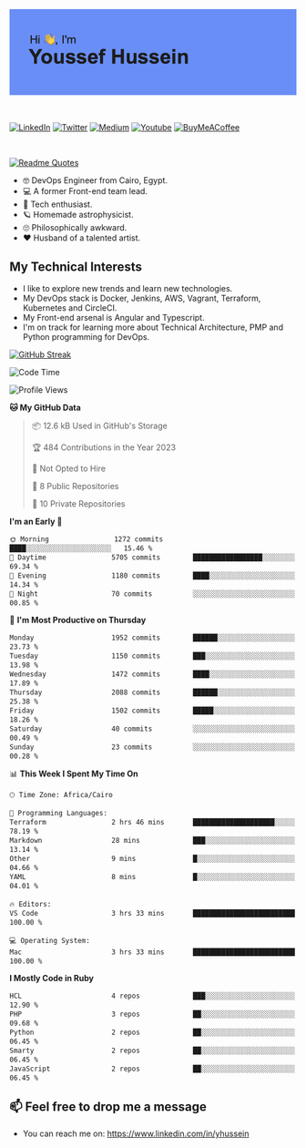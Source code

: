 [![Youssef's GitHub Banner](./assets/youssef-hussein.png)](https://github.com/yorki404)

</br>

[![LinkedIn](https://img.shields.io/badge/linkedin-%230077B5.svg?style=for-the-badge&logo=linkedin&logoColor=white)](https://www.linkedin.com/in/yhussein/)
[![Twitter](https://img.shields.io/badge/devqik_-%231DA1F2.svg?style=for-the-badge&logo=Twitter&logoColor=white)](https://twitter.com/devqik_)
[![Medium](https://img.shields.io/badge/Medium-12100E?style=for-the-badge&logo=medium&logoColor=white)](https://medium.com/@devqik)
[![Youtube](https://img.shields.io/badge/YouTube-FF0000?style=for-the-badge&logo=youtube&logoColor=white)](https://www.youtube.com/@devqik)
[![BuyMeACoffee](https://img.shields.io/badge/Buy%20Me%20a%20Coffee-ffdd00?style=for-the-badge&logo=buy-me-a-coffee&logoColor=black)](https://www.buymeacoffee.com/devqik)

</br>

[![Readme Quotes](https://quotes-github-readme.vercel.app/api?type=horizontal&theme=dark)](https://github.com/piyushsuthar/github-readme-quotes)


- :nerd_face: DevOps Engineer from Cairo, Egypt.
- :computer: A former Front-end team lead.
- :satellite: Tech enthusiast.
- :ringed_planet: Homemade astrophysicist.
- :roll_eyes: Philosophically awkward.
- :heart: Husband of a talented artist.

## My Technical Interests

- I like to explore new trends and learn new technologies.
- My DevOps stack is Docker, Jenkins, AWS, Vagrant, Terraform, Kubernetes and CircleCI.
- My Front-end arsenal is Angular and Typescript.
- I'm on track for learning more about Technical Architecture, PMP and Python programming for DevOps.

[![GitHub Streak](https://github-readme-streak-stats.herokuapp.com/?user=devqik&theme=dark)](https://git.io/streak-stats)

<!--START_SECTION:waka-->
![Code Time](http://img.shields.io/badge/Code%20Time-536%20hrs%2025%20mins-blue)

![Profile Views](http://img.shields.io/badge/Profile%20Views-14-blue)

**🐱 My GitHub Data** 

> 📦 12.6 kB Used in GitHub's Storage 
 > 
> 🏆 484 Contributions in the Year 2023
 > 
> 🚫 Not Opted to Hire
 > 
> 📜 8 Public Repositories 
 > 
> 🔑 10 Private Repositories 
 > 
**I'm an Early 🐤** 

```text
🌞 Morning                1272 commits        ████░░░░░░░░░░░░░░░░░░░░░   15.46 % 
🌆 Daytime                5705 commits        █████████████████░░░░░░░░   69.34 % 
🌃 Evening                1180 commits        ████░░░░░░░░░░░░░░░░░░░░░   14.34 % 
🌙 Night                  70 commits          ░░░░░░░░░░░░░░░░░░░░░░░░░   00.85 % 
```
📅 **I'm Most Productive on Thursday** 

```text
Monday                   1952 commits        ██████░░░░░░░░░░░░░░░░░░░   23.73 % 
Tuesday                  1150 commits        ███░░░░░░░░░░░░░░░░░░░░░░   13.98 % 
Wednesday                1472 commits        ████░░░░░░░░░░░░░░░░░░░░░   17.89 % 
Thursday                 2088 commits        ██████░░░░░░░░░░░░░░░░░░░   25.38 % 
Friday                   1502 commits        █████░░░░░░░░░░░░░░░░░░░░   18.26 % 
Saturday                 40 commits          ░░░░░░░░░░░░░░░░░░░░░░░░░   00.49 % 
Sunday                   23 commits          ░░░░░░░░░░░░░░░░░░░░░░░░░   00.28 % 
```


📊 **This Week I Spent My Time On** 

```text
🕑︎ Time Zone: Africa/Cairo

💬 Programming Languages: 
Terraform                2 hrs 46 mins       ████████████████████░░░░░   78.19 % 
Markdown                 28 mins             ███░░░░░░░░░░░░░░░░░░░░░░   13.14 % 
Other                    9 mins              █░░░░░░░░░░░░░░░░░░░░░░░░   04.66 % 
YAML                     8 mins              █░░░░░░░░░░░░░░░░░░░░░░░░   04.01 % 

🔥 Editors: 
VS Code                  3 hrs 33 mins       █████████████████████████   100.00 % 

💻 Operating System: 
Mac                      3 hrs 33 mins       █████████████████████████   100.00 % 
```

**I Mostly Code in Ruby** 

```text
HCL                      4 repos             ███░░░░░░░░░░░░░░░░░░░░░░   12.90 % 
PHP                      3 repos             ██░░░░░░░░░░░░░░░░░░░░░░░   09.68 % 
Python                   2 repos             ██░░░░░░░░░░░░░░░░░░░░░░░   06.45 % 
Smarty                   2 repos             ██░░░░░░░░░░░░░░░░░░░░░░░   06.45 % 
JavaScript               2 repos             ██░░░░░░░░░░░░░░░░░░░░░░░   06.45 % 
```




<!--END_SECTION:waka-->

## 📫 Feel free to drop me a message
- You can reach me on: https://www.linkedin.com/in/yhussein
